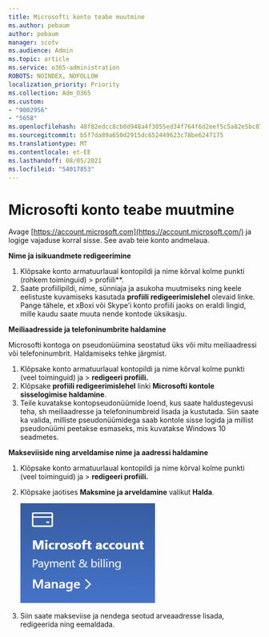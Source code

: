 ```yaml
---
title: Microsofti konto teabe muutmine
ms.author: pebaum
author: pebaum
manager: scotv
ms.audience: Admin
ms.topic: article
ms.service: o365-administration
ROBOTS: NOINDEX, NOFOLLOW
localization_priority: Priority
ms.collection: Adm_O365
ms.custom:
- "9002956"
- "5658"
ms.openlocfilehash: 48f82edcc8cb0d948a4f3055ed34f764f6d2eef5c5a82e5bc87d50993825704d
ms.sourcegitcommit: b5f7da89a650d2915dc652449623c78be6247175
ms.translationtype: MT
ms.contentlocale: et-EE
ms.lasthandoff: 08/05/2021
ms.locfileid: "54017853"
---
```

# <a name="change-my-microsoft-account-information"></a>Microsofti konto teabe muutmine

Avage [https://account.microsoft.com](https://account.microsoft.com/) ja logige vajaduse korral sisse. See avab teie konto andmelaua.  

**Nime ja isikuandmete redigeerimine**

1. Klõpsake konto armatuurlaual kontopildi ja nime kõrval kolme punkti (rohkem toiminguid) > profiili**.
2. Saate profiilipildi, nime, sünniaja ja asukoha muutmiseks ning keele eelistuste kuvamiseks kasutada **profiili redigeerimislehel** olevaid linke. Pange tähele, et xBoxi või Skype’i konto profiili jaoks on eraldi lingid, mille kaudu saate muuta nende kontode üksikasju.

**Meiliaadresside ja telefoninumbrite haldamine**

Microsofti kontoga on pseudonüümina seostatud üks või mitu meiliaadressi või telefoninumbrit. Haldamiseks tehke järgmist.

1. Klõpsake konto armatuurlaual kontopildi ja nime kõrval kolme punkti (veel toiminguid) ja > **redigeeri profiili.**
2. Klõpsake **profiili redigeerimislehel** linki **Microsofti kontole sisselogimise haldamine**. 
3. Teile kuvatakse kontopseudonüümide loend, kus saate haldustegevusi teha, sh meiliaadresse ja telefoninumbreid lisada ja kustutada. Siin saate ka valida, milliste pseudonüümidega saab kontole sisse logida ja millist pseudonüümi peetakse esmaseks, mis kuvatakse Windows 10 seadmetes.

**Makseviiside ning arveldamise nime ja aadressi haldamine** 

1. Klõpsake konto armatuurlaual kontopildi ja nime kõrval kolme punkti (veel toiminguid) ja > **redigeeri profiili.**
2. Klõpsake jaotises **Maksmine ja arveldamine** valikut **Halda**.

    ![Maksmise ja arveldamise haldamine](media/manage-account.png)

3. Siin saate makseviise ja nendega seotud arveaadresse lisada, redigeerida ning eemaldada. 
